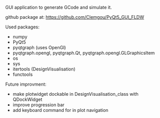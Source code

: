 GUI application to generate GCode and simulate it.

github package at: https://github.com/Clemgou/PyQt5_GUI_FLDW


Used packages:
- numpy
- PyQt5
- pyqtgraph (uses OpenGl)
- pyqtgraph.opengl, pyqtgraph.Qt, pyqtgraph.opengl.GLGraphicsItem
- os
- sys
- itertools (DesignVisualisation)
- functools


Future improvment:
- make plotwidget dockable in DesignVisualisation_class with QDockWidget
- improve progression bar
- add keyboard command for in plot navigation
